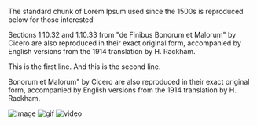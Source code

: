 The standard chunk of Lorem Ipsum used since the 1500s is reproduced below for those interested

<p>Sections 1.10.32 and 1.10.33 from "de Finibus Bonorum et Malorum" by Cicero are also reproduced in their exact original form, accompanied by English versions from the 1914 translation by H. Rackham.</p>

<p>This is the first line. And this is the second line.</p>

<p>Bonorum et Malorum" by Cicero are also reproduced in their exact original form, accompanied by English versions from the 1914 translation by H. Rackham.</p>

![image](https://i.imgur.com/ydnAi5N.png)
![gif](https://i.imgur.com/RmJPeCl.gif)
![video](https://www.youtube.com/watch?v=nvPOUdz5PL4)